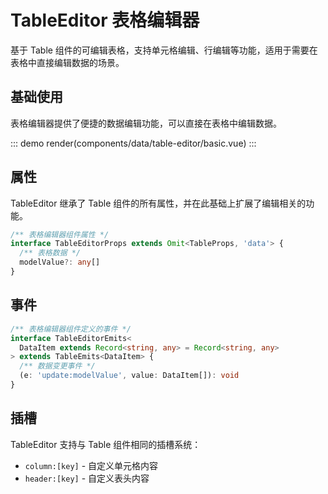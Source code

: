 # TableEditor 表格编辑器

基于 Table 组件的可编辑表格，支持单元格编辑、行编辑等功能，适用于需要在表格中直接编辑数据的场景。

## 基础使用

表格编辑器提供了便捷的数据编辑功能，可以直接在表格中编辑数据。

::: demo
render(components/data/table-editor/basic.vue)
:::

## 属性

TableEditor 继承了 Table 组件的所有属性，并在此基础上扩展了编辑相关的功能。

```ts
/** 表格编辑器组件属性 */
interface TableEditorProps extends Omit<TableProps, 'data'> {
  /** 表格数据 */
  modelValue?: any[]
}
```

## 事件

```ts
/** 表格编辑器组件定义的事件 */
interface TableEditorEmits<
  DataItem extends Record<string, any> = Record<string, any>
> extends TableEmits<DataItem> {
  /** 数据变更事件 */
  (e: 'update:modelValue', value: DataItem[]): void
}
```

## 插槽

TableEditor 支持与 Table 组件相同的插槽系统：

- `column:[key]` - 自定义单元格内容
- `header:[key]` - 自定义表头内容
